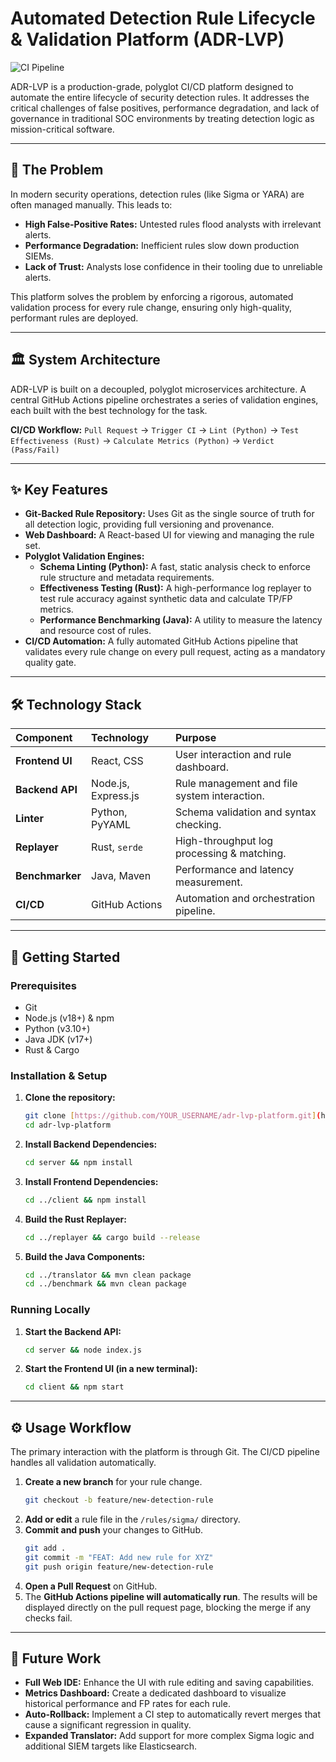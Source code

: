 # Automated Detection Rule Lifecycle & Validation Platform (ADR-LVP)

![CI Pipeline](https://github.com/YOUR_USERNAME/adr-lvp-platform/actions/workflows/validation_pipeline.yml/badge.svg)

ADR-LVP is a production-grade, polyglot CI/CD platform designed to automate the entire lifecycle of security detection rules. It addresses the critical challenges of false positives, performance degradation, and lack of governance in traditional SOC environments by treating detection logic as mission-critical software.

---

## 🎯 The Problem

In modern security operations, detection rules (like Sigma or YARA) are often managed manually. This leads to:
* **High False-Positive Rates:** Untested rules flood analysts with irrelevant alerts.
* **Performance Degradation:** Inefficient rules slow down production SIEMs.
* **Lack of Trust:** Analysts lose confidence in their tooling due to unreliable alerts.

This platform solves the problem by enforcing a rigorous, automated validation process for every rule change, ensuring only high-quality, performant rules are deployed.

---

## 🏛️ System Architecture

ADR-LVP is built on a decoupled, polyglot microservices architecture. A central GitHub Actions pipeline orchestrates a series of validation engines, each built with the best technology for the task.

**CI/CD Workflow:**
`Pull Request` -> `Trigger CI` -> `Lint (Python)` -> `Test Effectiveness (Rust)` -> `Calculate Metrics (Python)` -> `Verdict (Pass/Fail)`

---

## ✨ Key Features

* **Git-Backed Rule Repository:** Uses Git as the single source of truth for all detection logic, providing full versioning and provenance.
* **Web Dashboard:** A React-based UI for viewing and managing the rule set.
* **Polyglot Validation Engines:**
    * **Schema Linting (Python):** A fast, static analysis check to enforce rule structure and metadata requirements.
    * **Effectiveness Testing (Rust):** A high-performance log replayer to test rule accuracy against synthetic data and calculate TP/FP metrics.
    * **Performance Benchmarking (Java):** A utility to measure the latency and resource cost of rules.
* **CI/CD Automation:** A fully automated GitHub Actions pipeline that validates every rule change on every pull request, acting as a mandatory quality gate.

---

## 🛠️ Technology Stack

| Component      | Technology          | Purpose                                        |
| :------------- | :------------------ | :--------------------------------------------- |
| **Frontend UI** | React, CSS          | User interaction and rule dashboard.           |
| **Backend API** | Node.js, Express.js | Rule management and file system interaction. |
| **Linter** | Python, PyYAML      | Schema validation and syntax checking.       |
| **Replayer** | Rust, `serde`       | High-throughput log processing & matching.     |
| **Benchmarker** | Java, Maven         | Performance and latency measurement.           |
| **CI/CD** | GitHub Actions      | Automation and orchestration pipeline.         |

---

## 🚀 Getting Started

### Prerequisites

* Git
* Node.js (v18+) & npm
* Python (v3.10+)
* Java JDK (v17+)
* Rust & Cargo

### Installation & Setup

1.  **Clone the repository:**
    ```bash
    git clone [https://github.com/YOUR_USERNAME/adr-lvp-platform.git](https://github.com/YOUR_USERNAME/adr-lvp-platform.git)
    cd adr-lvp-platform
    ```

2.  **Install Backend Dependencies:**
    ```bash
    cd server && npm install
    ```

3.  **Install Frontend Dependencies:**
    ```bash
    cd ../client && npm install
    ```

4.  **Build the Rust Replayer:**
    ```bash
    cd ../replayer && cargo build --release
    ```

5.  **Build the Java Components:**
    ```bash
    cd ../translator && mvn clean package
    cd ../benchmark && mvn clean package
    ```

### Running Locally

1.  **Start the Backend API:**
    ```bash
    cd server && node index.js
    ```

2.  **Start the Frontend UI (in a new terminal):**
    ```bash
    cd client && npm start
    ```

---

## ⚙️ Usage Workflow

The primary interaction with the platform is through Git. The CI/CD pipeline handles all validation automatically.

1.  **Create a new branch** for your rule change.
    ```bash
    git checkout -b feature/new-detection-rule
    ```
2.  **Add or edit** a rule file in the `/rules/sigma/` directory.
3.  **Commit and push** your changes to GitHub.
    ```bash
    git add .
    git commit -m "FEAT: Add new rule for XYZ"
    git push origin feature/new-detection-rule
    ```
4.  **Open a Pull Request** on GitHub.
5.  The **GitHub Actions pipeline will automatically run**. The results will be displayed directly on the pull request page, blocking the merge if any checks fail.

---

## 🔮 Future Work

* **Full Web IDE:** Enhance the UI with rule editing and saving capabilities.
* **Metrics Dashboard:** Create a dedicated dashboard to visualize historical performance and FP rates for each rule.
* **Auto-Rollback:** Implement a CI step to automatically revert merges that cause a significant regression in quality.
* **Expanded Translator:** Add support for more complex Sigma logic and additional SIEM targets like Elasticsearch.
